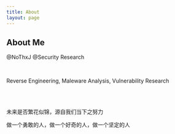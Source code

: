 ```yaml
---
title: About
layout: page
---
```



<h2>About Me</h2>

<p>@NoThxJ @Security Research</p>



<br>

<p>Reverse Engineering,  Maleware Analysis,  Vulnerability Research</p>

<br><br>

<p>未来是否繁花似锦，源自我们当下之努力</p>

<p>做一个勇敢的人，做一个好奇的人，做一个坚定的人</p>













